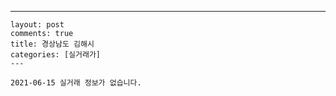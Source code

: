 ---
    layout: post
    comments: true
    title: 경상남도 김해시
    categories: [실거래가]
    ---

    2021-06-15 실거래 정보가 없습니다.

    